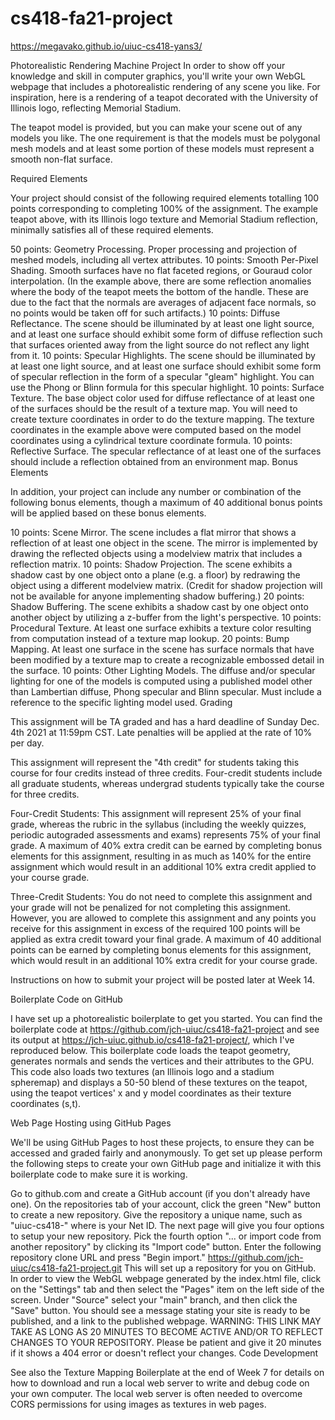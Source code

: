 # cs418-fa21-project

https://megavako.github.io/uiuc-cs418-yans3/

Photorealistic Rendering Machine Project
In order to show off your knowledge and skill in computer graphics, you'll write your own WebGL webpage that includes a photorealistic rendering of any scene you like. For inspiration, here is a rendering of a teapot decorated with the University of Illinois logo, reflecting Memorial Stadium.


The teapot model is provided, but you can make your scene out of any models you like. The one requirement is that the models must be polygonal mesh models and at least some portion of these models must represent a smooth non-flat surface.

Required Elements

Your project should consist of the following required elements totalling 100 points corresponding to completing 100% of the assignment. The example teapot above, with its Illinois logo texture and Memorial Stadium reflection, minimally satisfies all of these required elements.

50 points: Geometry Processing. Proper processing and projection of meshed models, including all vertex attributes.
10 points: Smooth Per-Pixel Shading. Smooth surfaces have no flat faceted regions, or Gouraud color interpolation.  (In the example above, there are some reflection anomalies where the body of the teapot meets the bottom of the handle. These are due to the fact that the normals are averages of adjacent face normals, so no points would be taken off for such artifacts.)
10 points: Diffuse Reflectance. The scene should be illuminated by at least one light source, and at least one surface should exhibit some form of diffuse reflection such that surfaces oriented away from the light source do not reflect any light from it.
10 points: Specular Highlights. The scene should be illuminated by at least one light source, and at least one surface should exhibit some form of specular reflection in the form of a specular "gleam" highlight. You can use the Phong or Blinn formula for this specular highlight.
10 points: Surface Texture. The base object color used for diffuse reflectance of at least one of the surfaces should be the result of a texture map. You will need to create texture coordinates in order to do the texture mapping. The texture coordinates in the example above were computed based on the model coordinates using a cylindrical texture coordinate formula.
10 points: Reflective Surface. The specular reflectance of at least one of the surfaces should include a reflection obtained from an environment map.
Bonus Elements

In addition, your project can include any number or combination of the following bonus elements, though a maximum of 40 additional bonus points will be applied based on these bonus elements.

10 points: Scene Mirror. The scene includes a flat mirror that shows a reflection of at least one object in the scene. The mirror is implemented by drawing the reflected objects using a modelview matrix that includes a reflection matrix.
10 points: Shadow Projection. The scene exhibits a shadow cast by one object onto a plane (e.g. a floor) by redrawing the object using a different modelview matrix. (Credit for shadow projection will not be available for anyone implementing shadow buffering.)
20 points: Shadow Buffering. The scene exhibits a shadow cast by one object onto another object by utilizing a z-buffer from the light's perspective.
10 points: Procedural Texture. At least one surface exhibits a texture color resulting from computation instead of a texture map lookup.
20 points: Bump Mapping. At least one surface in the scene has surface normals that have been modified by a texture map to create a recognizable embossed detail in the surface.
10 points: Other Lighting Models. The diffuse and/or specular lighting for one of the models is computed using a published model other than Lambertian diffuse, Phong specular and Blinn specular. Must include a reference to the specific lighting model used.
Grading

This assignment will be TA graded and has a hard deadline of Sunday Dec. 4th 2021 at 11:59pm CST. Late penalties will be applied at the rate of 10% per day.

This assignment will represent the "4th credit" for students taking this course for four credits instead of three credits. Four-credit students include all graduate students, whereas undergrad students typically take the course for three credits.

Four-Credit Students: This assignment will represent 25% of your final grade, whereas the rubric in the syllabus (including the weekly quizzes, periodic autograded assessments and exams) represents 75% of your final grade. A maximum of 40% extra credit can be earned by completing bonus elements for this assignment, resulting in as much as 140% for the entire assignment which would result in an additional 10% extra credit applied to your course grade.

Three-Credit Students: You do not need to complete this assignment and your grade will not be penalized for not completing this assignment. However, you are allowed to complete this assignment and any points you receive for this assignment in excess of the required 100 points will be applied as extra credit toward your final grade. A maximum of 40 additional points can be earned by completing bonus elements for this assignment, which would result in an additional 10% extra credit for your course grade.

Instructions on how to submit your project will be posted later at Week 14.

Boilerplate Code on GitHub

I have set up a photorealistic boilerplate to get you started. You can find the boilerplate code at https://github.com/jch-uiuc/cs418-fa21-project and see its output at https://jch-uiuc.github.io/cs418-fa21-project/, which I've reproduced below. This boilerplate code loads the teapot geometry, generates normals and sends the vertices and their attributes to the GPU. This code also loads two textures (an Illinois logo and a stadium spheremap) and displays a 50-50 blend of these textures on the teapot, using the teapot vertices' x and y model coordinates as their texture coordinates (s,t).


Web Page Hosting using GitHub Pages

We'll be using GitHub Pages to host these projects, to ensure they can be accessed and graded fairly and anonymously. To get set up please perform the following steps to create your own GitHub page and initialize it with this boilerplate code to make sure it is working.

Go to github.com and create a GitHub account (if you don't already have one).
 On the repositories tab of your account, click the green "New" button to create a new repository.
Give the repository a unique name, such as "uiuc-cs418-<netid>" where <netid> is your Net ID.
The next page will give you four options to setup your new repository. Pick the fourth option "... or import code from another repository" by clicking its "Import code" button.
Enter the following repository clone URL and press "Begin import."
https://github.com/jch-uiuc/cs418-fa21-project.git
This will set up a repository for you on GitHub. In order to view the WebGL webpage generated by the index.html file, click on the "Settings" tab and then select the "Pages" item on the left side of the screen.
Under "Source" select your "main" branch, and then click the "Save" button.
 You should see a message stating your site is ready to be published, and a link to the published webpage. WARNING: THIS LINK MAY TAKE AS LONG AS 20 MINUTES TO BECOME ACTIVE AND/OR TO REFLECT CHANGES TO YOUR REPOSITORY. Please be patient and give it 20 minutes if it shows a 404 error or doesn't reflect your changes.
Code Development

See also the Texture Mapping Boilerplate at the end of Week 7 for details on how to download and run a local web server to write and debug code on your own computer. The local web server is often needed to overcome CORS permissions for using images as textures in web pages.
